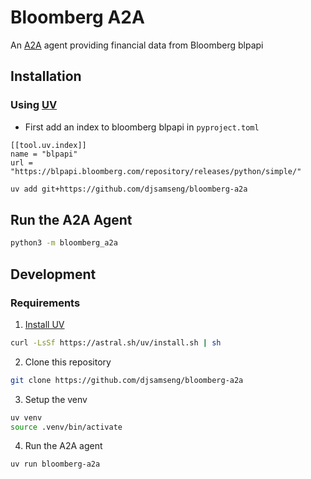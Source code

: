 # Bloomberg A2A

An [A2A](https://github.com/google/A2A) agent providing financial data from Bloomberg blpapi

## Installation
### Using [UV](https://docs.astral.sh/uv/getting-started/installation/)
- First add an index to bloomberg blpapi in `pyproject.toml`
```
[[tool.uv.index]]
name = "blpapi"
url = "https://blpapi.bloomberg.com/repository/releases/python/simple/"
```

```bash
uv add git+https://github.com/djsamseng/bloomberg-a2a
```


## Run the A2A Agent
```bash
python3 -m bloomberg_a2a
```


## Development
### Requirements
1. [Install UV](https://docs.astral.sh/uv/getting-started/installation/)
```bash
curl -LsSf https://astral.sh/uv/install.sh | sh
```
2. Clone this repository
```bash
git clone https://github.com/djsamseng/bloomberg-a2a
```
3. Setup the venv
```bash
uv venv
source .venv/bin/activate
```
4. Run the A2A agent
```bash
uv run bloomberg-a2a
```
